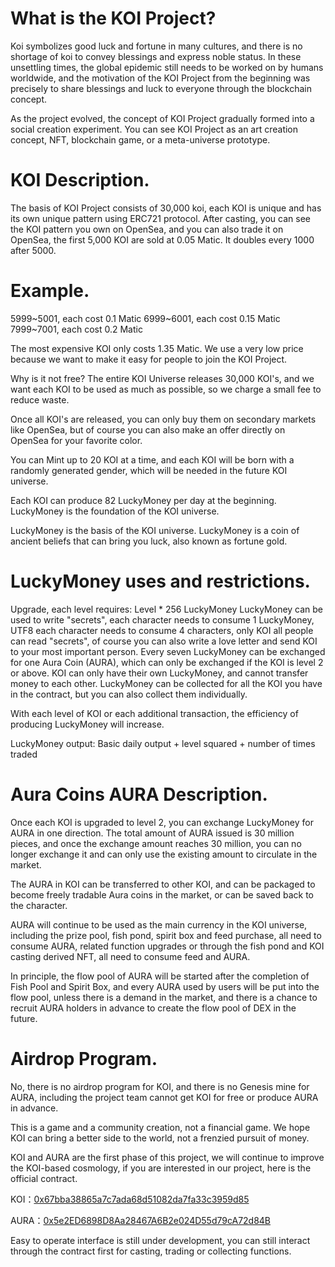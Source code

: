 # What is the KOI Project? 
Koi symbolizes good luck and fortune in many cultures, and there is no shortage of koi to convey blessings and express noble status. In these unsettling times, the global epidemic still needs to be worked on by humans worldwide, and the motivation of the KOI Project from the beginning was precisely to share blessings and luck to everyone through the blockchain concept. 

As the project evolved, the concept of KOI Project gradually formed into a social creation experiment. You can see KOI Project as an art creation concept, NFT, blockchain game, or a meta-universe prototype.

# KOI Description. 
The basis of KOI Project consists of 30,000 koi, each KOI is unique and has its own unique pattern using ERC721 protocol. After casting, you can see the KOI pattern you own on OpenSea, and you can also trade it on OpenSea, the first 5,000 KOI are sold at 0.05 Matic. It doubles every 1000 after 5000.

# Example.
5999~5001, each cost 0.1 Matic
6999~6001, each cost 0.15 Matic
7999~7001, each cost 0.2 Matic

The most expensive KOI only costs 1.35 Matic. We use a very low price because we want to make it easy for people to join the KOI Project.

Why is it not free? The entire KOI Universe releases 30,000 KOI's, and we want each KOI to be used as much as possible, so we charge a small fee to reduce waste.

Once all KOI's are released, you can only buy them on secondary markets like OpenSea, but of course you can also make an offer directly on OpenSea for your favorite color.

You can Mint up to 20 KOI at a time, and each KOI will be born with a randomly generated gender, which will be needed in the future KOI universe.

Each KOI can produce 82 LuckyMoney per day at the beginning. LuckyMoney is the foundation of the KOI universe.

LuckyMoney is the basis of the KOI universe. LuckyMoney is a coin of ancient beliefs that can bring you luck, also known as fortune gold.

# LuckyMoney uses and restrictions.
Upgrade, each level requires: Level * 256 LuckyMoney
LuckyMoney can be used to write "secrets", each character needs to consume 1 LuckyMoney, UTF8 each character needs to consume 4 characters, only KOI all people can read "secrets", of course you can also write a love letter and send KOI to your most important person.
Every seven LuckyMoney can be exchanged for one Aura Coin (AURA), which can only be exchanged if the KOI is level 2 or above.
KOI can only have their own LuckyMoney, and cannot transfer money to each other.
LuckyMoney can be collected for all the KOI you have in the contract, but you can also collect them individually.

With each level of KOI or each additional transaction, the efficiency of producing LuckyMoney will increase.

LuckyMoney output: Basic daily output + level squared + number of times traded


# Aura Coins AURA Description. 

Once each KOI is upgraded to level 2, you can exchange LuckyMoney for AURA in one direction. The total amount of AURA issued is 30 million pieces, and once the exchange amount reaches 30 million, you can no longer exchange it and can only use the existing amount to circulate in the market.

The AURA in KOI can be transferred to other KOI, and can be packaged to become freely tradable Aura coins in the market, or can be saved back to the character.

AURA will continue to be used as the main currency in the KOI universe, including the prize pool, fish pond, spirit box and feed purchase, all need to consume AURA, related function upgrades or through the fish pond and KOI casting derived NFT, all need to consume feed and AURA.

In principle, the flow pool of AURA will be started after the completion of Fish Pool and Spirit Box, and every AURA used by users will be put into the flow pool, unless there is a demand in the market, and there is a chance to recruit AURA holders in advance to create the flow pool of DEX in the future.

# Airdrop Program. 

No, there is no airdrop program for KOI, and there is no Genesis mine for AURA, including the project team cannot get KOI for free or produce AURA in advance.

This is a game and a community creation, not a financial game. We hope KOI can bring a better side to the world, not a frenzied pursuit of money.


KOI and AURA are the first phase of this project, we will continue to improve the KOI-based cosmology, if you are interested in our project, here is the official contract.

KOI：[0x67bba38865a7c7ada68d51082da7fa33c3959d85](https://polygonscan.com/address/0x67bba38865a7c7ada68d51082da7fa33c3959d85#code)

AURA：[0x5e2ED6898D8Aa28467A6B2e024D55d79cA72d84B](https://polygonscan.com/address/0x5e2ED6898D8Aa28467A6B2e024D55d79cA72d84B#code)


Easy to operate interface is still under development, you can still interact through the contract first for casting, trading or collecting functions.


